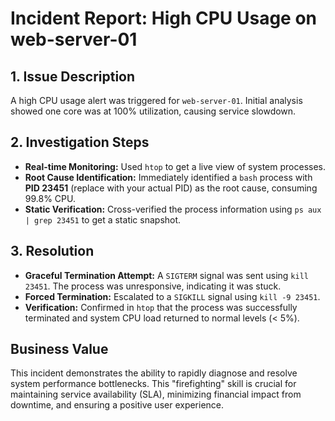 # Incident Report: High CPU Usage on web-server-01

## 1. Issue Description
A high CPU usage alert was triggered for `web-server-01`. Initial analysis showed one core was at 100% utilization, causing service slowdown.

## 2. Investigation Steps
* **Real-time Monitoring:** Used `htop` to get a live view of system processes.
* **Root Cause Identification:** Immediately identified a `bash` process with **PID 23451** (replace with your actual PID) as the root cause, consuming 99.8% CPU.
* **Static Verification:** Cross-verified the process information using `ps aux | grep 23451` to get a static snapshot.

## 3. Resolution
* **Graceful Termination Attempt:** A `SIGTERM` signal was sent using `kill 23451`. The process was unresponsive, indicating it was stuck.
* **Forced Termination:** Escalated to a `SIGKILL` signal using `kill -9 23451`.
* **Verification:** Confirmed in `htop` that the process was successfully terminated and system CPU load returned to normal levels (< 5%).

## Business Value
This incident demonstrates the ability to rapidly diagnose and resolve system performance bottlenecks. This "firefighting" skill is crucial for maintaining service availability (SLA), minimizing financial impact from downtime, and ensuring a positive user experience.
